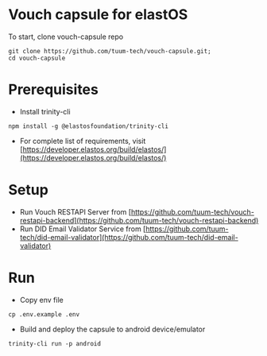# Vouch capsule for elastOS
To start, clone vouch-capsule repo
```
git clone https://github.com/tuum-tech/vouch-capsule.git;
cd vouch-capsule
```

# Prerequisites
- Install trinity-cli
```
npm install -g @elastosfoundation/trinity-cli
```
- For complete list of requirements, visit [https://developer.elastos.org/build/elastos/](https://developer.elastos.org/build/elastos/)

# Setup
- Run Vouch RESTAPI Server from [https://github.com/tuum-tech/vouch-restapi-backend](https://github.com/tuum-tech/vouch-restapi-backend)
- Run DID Email Validator Service from [https://github.com/tuum-tech/did-email-validator](https://github.com/tuum-tech/did-email-validator)

# Run
- Copy env file
```
cp .env.example .env
```
- Build and deploy the capsule to android device/emulator
```
trinity-cli run -p android
```